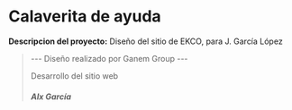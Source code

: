# Calaverita de ayuda

**Descripcion del proyecto:** Diseño del sitio de EKCO, para J. García López

> --- Diseño realizado por Ganem Group ---
>
> Desarrollo del sitio web
> ##### Alx García